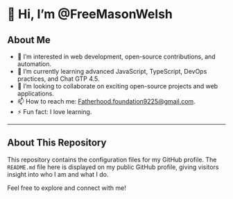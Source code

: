 # 👋 Hi, I’m @FreeMasonWelsh

## About Me
- 👀 I’m interested in web development, open-source contributions, and automation.
- 🌱 I’m currently learning advanced JavaScript, TypeScript, DevOps practices, and Chat GTP 4.5.
- 💞️ I’m looking to collaborate on exciting open-source projects and web applications.
- 📫 How to reach me: Fatherhood.foundation9225@gmail.com.
- ⚡ Fun fact: I love learning.
---

## About This Repository
This repository contains the configuration files for my GitHub profile. The `README.md` file here is displayed on my public GitHub profile, giving visitors insight into who I am and what I do.

Feel free to explore and connect with me!
